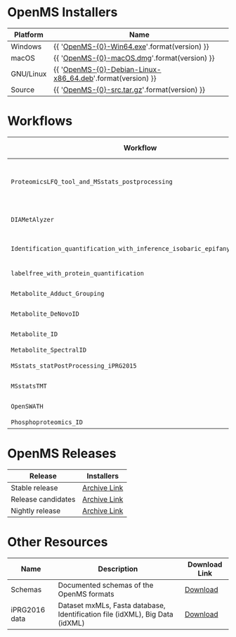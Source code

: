 # OpenMS Installers

| Platform | Name |
|----------|------|
| Windows   | {{ '[OpenMS-{0}-Win64.exe](https://abibuilder.cs.uni-tuebingen.de/archive/openms/OpenMSInstaller/release/{0}/OpenMS-{0}-Win64.exe)'.format(version) }} |
| macOS | {{ '[OpenMS-{0}-macOS.dmg](https://abibuilder.cs.uni-tuebingen.de/archive/openms/OpenMSInstaller/release/{0}/OpenMS-{0}-macOS.dmg)'.format(version) }} |
| GNU/Linux | {{ '[OpenMS-{0}-Debian-Linux-x86_64.deb](https://abibuilder.cs.uni-tuebingen.de/archive/openms/OpenMSInstaller/release/{0}/OpenMS-{0}-Debian-Linux-x86_64.deb)'.format(version) }} | `d203985c7042b885ac1085c30a2d9f36d7609b47` |
| Source | {{ '[OpenMS-{0}-src.tar.gz](https://abibuilder.cs.uni-tuebingen.de/archive/openms/OpenMSInstaller/release/{0}/OpenMS-{0}-src.tar.gz)'.format(version) }} |


# Workflows

| Workflow | Description | Download Link |
|----------|-------------|---------------|
|`ProteomicsLFQ_tool_and_MSstats_postprocessing` | Label-free identification and quantification using the comet search engine, the ProteomicsLFQ tool and statistical down-stream processing using MSstats. Compared to the other proteomics LFQ workflows, it is less complex as it combines quantification and inference steps in a single ProtemicLFQ tool. | [Download](https://github.com/OpenMS/Tutorials/blob/master/Workflows/ProteomicsLFQ_tool_and_MSstats_postprocessing.knwf?raw=true) |
|`DIAMetAlyzer` | Metabolomics assay library construction with decoy generation from DDA data and targeted DIA analysis using OpenSWATH and pyprophet for statistical validation. | [Download](https://github.com/OpenMS/Tutorials/blob/master/Workflows/DIAMetAlyzer.knwf?raw=true) |
|`Identification_quantification_with_inference_isobaric_epifany_MSstatsTMT` | Identification and quantification for isobaric experiments using MSGFPlus as search engine, epifany for inference and MSstatsTMT for statistical down-stream analysis. | [Download](https://github.com/OpenMS/Tutorials/blob/master/Workflows/Identification_quantification_with_inference_isobaric_epifany_MSstatsTMT.knwf?raw=true) |
|`labelfree_with_protein_quantification` | Label-free with protein quantification steps implemented using individual OpenMS tools | [Download](https://github.com/OpenMS/Tutorials/blob/master/Workflows/labelfree_with_protein_quantification.knwf?raw=true) |
|`Metabolite_Adduct_Grouping` | Quantification and identification via accurate mass based on multiple adduct grouping steps (adducts, neutral losses). | [Download](https://github.com/OpenMS/Tutorials/blob/master/Workflows/Metabolite_Adduct_Grouping.knwf?raw=true) |
|`Metabolite_DeNovoID` | Quantification and identification via adduct grouping and de-novo identification using SIRIUS/CSI:FingerID. | [Download](https://github.com/OpenMS/Tutorials/blob/master/Workflows/Metabolite_DeNovoID.knwf?raw=true) |
|`Metabolite_ID` | Quantification and identification via accurate mass based with downstream processing and visualisation. | [Download](https://github.com/OpenMS/Tutorials/blob/master/Workflows/Metabolite_ID.knwf?raw=true) |
|`Metabolite_SpectralID` | Identification via spectral library search for small molecules. | [Download](https://github.com/OpenMS/Tutorials/blob/master/Workflows/Metabolite_SpectralID.knwf?raw=true) |
|`MSstats_statPostProcessing_iPRG2015` | Post processing workflow for using MSstats based on "Example_OneTool_ProteomicsLFQ_MSstats.knwf" | [Download](https://github.com/OpenMS/Tutorials/blob/master/Workflows/MSstats_statPostProcessing_iPRG2015.knwf?raw=true) |
|`MSstatsTMT` | Post processing workflow for using MSstatsTMT based on "Identification_quantification_with_inference_isobaric_epifany_MSstatsTMT". | [Download](https://github.com/OpenMS/Tutorials/blob/master/Workflows/MSstatsTMT.knwf?raw=true) |
|`OpenSWATH` | Targeted extraction and scoring of transitions in DIA data based on an (iRT) assay library. | [Download](https://github.com/OpenMS/Tutorials/blob/master/Workflows/OpenSWATH.knwf?raw=true) |
|`Phosphoproteomics_ID` | Identification of Phosphorilation sites. | [Download](https://github.com/OpenMS/Tutorials/blob/master/Workflows/Phosphoproteomics_ID.knwf?raw=true) |

# OpenMS Releases

| Release                                                |  Installers |
|--------------------------------------------------------|-------------|
| Stable release     | [Archive Link](https://abibuilder.cs.uni-tuebingen.de/archive/openms/OpenMSInstaller/release/) |
| Release candidates | [Archive Link](https://abibuilder.cs.uni-tuebingen.de/archive/openms/OpenMSInstaller/RC/) |
| Nightly release    | [Archive Link](https://abibuilder.cs.uni-tuebingen.de/archive/openms/OpenMSInstaller/nightly/) |

# Other Resources

| Name | Description | Download Link |
|------|-------------|---------------|
| Schemas | Documented schemas of the OpenMS formats | [Download](https://github.com/OpenMS/OpenMS/tree/develop/share/OpenMS/SCHEMAS)|
| iPRG2016 data | Dataset mxMLs, Fasta database, Identification file (idXML), Big Data (idXML) | [Download](https://abibuilder.cs.uni-tuebingen.de/archive/openms/Tutorials/Data/iPRG2016/) |
